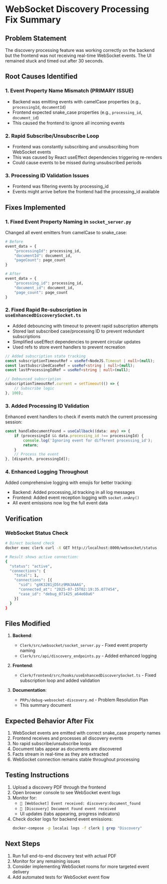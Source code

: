 # WebSocket Discovery Processing Fix Summary

## Problem Statement
The discovery processing feature was working correctly on the backend but the frontend was not receiving real-time WebSocket events. The UI remained stuck and timed out after 30 seconds.

## Root Causes Identified

### 1. **Event Property Name Mismatch** (PRIMARY ISSUE)
- Backend was emitting events with camelCase properties (e.g., `processingId`, `documentId`)
- Frontend expected snake_case properties (e.g., `processing_id`, `document_id`)
- This caused the frontend to ignore all incoming events

### 2. **Rapid Subscribe/Unsubscribe Loop**
- Frontend was constantly subscribing and unsubscribing from WebSocket events
- This was caused by React useEffect dependencies triggering re-renders
- Could cause events to be missed during unsubscribed periods

### 3. **Processing ID Validation Issues**
- Frontend was filtering events by processing_id
- Events might arrive before the frontend had the processing_id available

## Fixes Implemented

### 1. Fixed Event Property Naming in `socket_server.py`
Changed all event emitters from camelCase to snake_case:
```python
# Before
event_data = {
    "processingId": processing_id,
    "documentId": document_id,
    "pageCount": page_count
}

# After
event_data = {
    "processing_id": processing_id,
    "document_id": document_id,
    "page_count": page_count
}
```

### 2. Fixed Rapid Re-subscription in `useEnhancedDiscoverySocket.ts`
- Added debouncing with timeout to prevent rapid subscription attempts
- Stored last subscribed case/processing ID to prevent redundant subscriptions
- Simplified useEffect dependencies to prevent circular updates
- Used refs to store event handlers to prevent recreation

```typescript
// Added subscription state tracking
const subscriptionTimeoutRef = useRef<NodeJS.Timeout | null>(null);
const lastSubscribedCaseRef = useRef<string | null>(null);
const lastProcessingIdRef = useRef<string | null>(null);

// Debounced subscription
subscriptionTimeoutRef.current = setTimeout(() => {
    // Subscribe logic
}, 100);
```

### 3. Added Processing ID Validation
Enhanced event handlers to check if events match the current processing session:
```typescript
const handleDocumentFound = useCallback((data: any) => {
    if (processingId && data.processing_id !== processingId) {
        console.log('Ignoring event for different processing_id');
        return;
    }
    // Process the event
}, [dispatch, processingId]);
```

### 4. Enhanced Logging Throughout
Added comprehensive logging with emojis for better tracking:
- Backend: Added processing_id tracking in all log messages
- Frontend: Added event reception logging with `socket.onAny()`
- All event emissions now log the full event data

## Verification

### WebSocket Status Check
```bash
# Direct backend check
docker exec clerk curl -X GET http://localhost:8000/websocket/status

# Result shows active connection:
{
  "status": "active",
  "connections": {
    "total": 1,
    "connections": [{
      "sid": "gXK3281jD5tz9MA3AAAG",
      "connected_at": "2025-07-15T02:19:35.077454",
      "case_id": "debug_071425_a64e60a6"
    }]
  }
}
```

## Files Modified

1. **Backend**:
   - `Clerk/src/websocket/socket_server.py` - Fixed event property naming
   - `Clerk/src/api/discovery_endpoints.py` - Added enhanced logging

2. **Frontend**:
   - `Clerk/frontend/src/hooks/useEnhancedDiscoverySocket.ts` - Fixed subscription loop and added validation

3. **Documentation**:
   - `PRPs/debug-websocket-discovery.md` - Problem Resolution Plan
   - This summary document

## Expected Behavior After Fix

1. WebSocket events are emitted with correct snake_case property names
2. Frontend receives and processes all discovery events
3. No rapid subscribe/unsubscribe loops
4. Document tabs appear as documents are discovered
5. Facts stream in real-time as they are extracted
6. WebSocket connection remains stable throughout processing

## Testing Instructions

1. Upload a discovery PDF through the frontend
2. Open browser console to see WebSocket event logs
3. Monitor for:
   - `🔵 [WebSocket] Event received: discovery:document_found`
   - `📄 [Discovery] Document Found event received`
   - UI updates (tabs appearing, progress indicators)
4. Check docker logs for backend event emissions:
   ```bash
   docker-compose -p localai logs -f clerk | grep "Discovery"
   ```

## Next Steps

1. Run full end-to-end discovery test with actual PDF
2. Monitor for any remaining issues
3. Consider implementing WebSocket rooms for more targeted event delivery
4. Add automated tests for WebSocket event flow